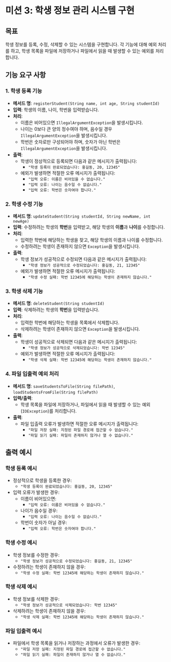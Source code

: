 # 미션 3: 학생 정보 관리 시스템 구현

## 목표
학생 정보를 등록, 수정, 삭제할 수 있는 시스템을 구현합니다. 각 기능에 대해 예외 처리를 하고, 학생 목록을 파일에 저장하거나 파일에서 읽을 때 발생할 수 있는 예외를 처리합니다.

## 기능 요구 사항

### 1. 학생 등록 기능
- **메서드 명**: `registerStudent(String name, int age, String studentId)`
- **입력**: 학생의 이름, 나이, 학번을 입력받습니다.
- **처리**:
    - 이름은 비어있으면 `IllegalArgumentException`을 발생시킵니다.
    - 나이는 0보다 큰 양의 정수여야 하며, 음수일 경우 `IllegalArgumentException`을 발생시킵니다.
    - 학번은 숫자로만 구성되어야 하며, 숫자가 아닌 학번은 `IllegalArgumentException`을 발생시킵니다.
- **출력**:
    - 학생이 정상적으로 등록되면 다음과 같은 메시지가 출력됩니다:
        - `"학생 등록이 완료되었습니다: 홍길동, 20, 12345"`
    - 예외가 발생하면 적절한 오류 메시지가 출력됩니다:
        - `"입력 오류: 이름은 비어있을 수 없습니다."`
        - `"입력 오류: 나이는 음수일 수 없습니다."`
        - `"입력 오류: 학번은 숫자여야 합니다."`

### 2. 학생 수정 기능
- **메서드 명**: `updateStudent(String studentId, String newName, int newAge)`
- **입력**: 수정하려는 학생의 **학번**을 입력받고, 해당 학생의 **이름**과 **나이**를 수정합니다.
- **처리**:
    - 입력한 학번에 해당하는 학생을 찾고, 해당 학생의 이름과 나이를 수정합니다.
    - 수정하려는 학생이 존재하지 않으면 `Exception`을 발생시킵니다.
- **출력**:
    - 학생 정보가 성공적으로 수정되면 다음과 같은 메시지가 출력됩니다:
        - `"학생 정보가 성공적으로 수정되었습니다: 홍길동, 21, 12345"`
    - 예외가 발생하면 적절한 오류 메시지가 출력됩니다:
        - `"학생 수정 실패: 학번 12345에 해당하는 학생이 존재하지 않습니다."`

### 3. 학생 삭제 기능
- **메서드 명**: `deleteStudent(String studentId)`
- **입력**: 삭제하려는 학생의 **학번**을 입력받습니다.
- **처리**:
    - 입력한 학번에 해당하는 학생을 목록에서 삭제합니다.
    - 삭제하려는 학생이 존재하지 않으면 `Exception`을 발생시킵니다.
- **출력**:
    - 학생이 성공적으로 삭제되면 다음과 같은 메시지가 출력됩니다:
        - `"학생 정보가 성공적으로 삭제되었습니다: 학번 12345"`
    - 예외가 발생하면 적절한 오류 메시지가 출력됩니다:
        - `"학생 삭제 실패: 학번 12345에 해당하는 학생이 존재하지 않습니다."`

### 4. 파일 입출력 예외 처리
- **메서드 명**: `saveStudentsToFile(String filePath)`, `loadStudentsFromFile(String filePath)`
- **입력/출력**:
    - 학생 목록을 파일에 저장하거나, 파일에서 읽을 때 발생할 수 있는 예외(`IOException`)를 처리합니다.
- **출력**:
    - 파일 입출력 오류가 발생하면 적절한 오류 메시지가 출력됩니다:
        - `"파일 저장 실패: 지정된 파일 경로에 접근할 수 없습니다."`
        - `"파일 읽기 실패: 파일이 존재하지 않거나 열 수 없습니다."`

## 출력 예시

### 학생 등록 예시

- 정상적으로 학생을 등록한 경우:
    - `"학생 등록이 완료되었습니다: 홍길동, 20, 12345"`
- 입력 오류가 발생한 경우:
    - 이름이 비어있으면:
        - `"입력 오류: 이름은 비어있을 수 없습니다."`
    - 나이가 음수일 경우:
        - `"입력 오류: 나이는 음수일 수 없습니다."`
    - 학번이 숫자가 아닐 경우:
        - `"입력 오류: 학번은 숫자여야 합니다."`

### 학생 수정 예시

- 학생 정보를 수정한 경우:
    - `"학생 정보가 성공적으로 수정되었습니다: 홍길동, 21, 12345"`
- 수정하려는 학생이 존재하지 않을 경우:
    - `"학생 수정 실패: 학번 12345에 해당하는 학생이 존재하지 않습니다."`

### 학생 삭제 예시

- 학생 정보를 삭제한 경우:
    - `"학생 정보가 성공적으로 삭제되었습니다: 학번 12345"`
- 삭제하려는 학생이 존재하지 않을 경우:
    - `"학생 삭제 실패: 학번 12345에 해당하는 학생이 존재하지 않습니다."`

### 파일 입출력 예시

- 파일에서 학생 목록을 읽거나 저장하는 과정에서 오류가 발생한 경우:
    - `"파일 저장 실패: 지정된 파일 경로에 접근할 수 없습니다."`
    - `"파일 읽기 실패: 파일이 존재하지 않거나 열 수 없습니다."`
